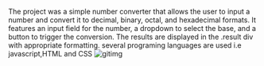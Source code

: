 
The project was a simple number converter that allows the user to input a number and convert 
it to decimal, binary, octal, and hexadecimal formats. 
It features an input field for the number, a dropdown to select the base, and a button to trigger the conversion. 
The results are displayed in the .result div with appropriate formatting.
several programing languages are used i.e javascript,HTML and CSS
![gitimg](https://github.com/user-attachments/assets/5075c4c6-c27f-47b1-a903-87ed720027b3)
